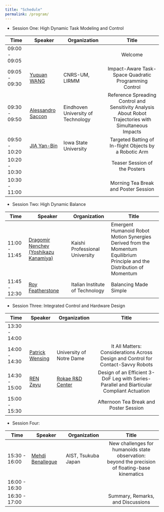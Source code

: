 ```yaml
---
title: "Schedule"
permalink: /program/
---
```


  * Session One: High Dynamic Task Modeling and Control

| Time             | Speaker          | Organization |                   Title                                      |
| -----------------| -----------------|------------- | :-------------------------------------------------------------:|
| 09:00 - 09:05    |                  |              |     Welcome                                                  |
| 09:05 - 09:30    |  [Yuquan WANG](https://ywang-robotics.github.io/)     | CNRS-UM, LIRMM | Impact-Aware Task-Space Quadratic Programming Control       |
| 09:30 - 09:50    |  [Alessandro Saccon](/speakers/saccon)    | Eindhoven University of Technology    | Reference Spreading Control and Sensitivity Analysis <br/>About Robot Trajectories with Simultaneous Impacts |
| 09:50 - 10:20    | [JIA Yan-Bin](/speakers/yan-bin/) | Iowa State University  | Targeted Batting of In-flight Objects by a Robotic Arm |
| 10:20 - 10:30    |                  |              |     Teaser Session of the Posters                            |
| 10:30 - 11:00    |                  |              |     Morning Tea Break and Poster Session                     |


  * Session Two: High Dynamic Balance
  
| Time             | Speaker          | Organization |                   Title                                      |
| -----------------| -----------------|------------- | -------------------------------------------------------------|
| 11:00 - 11:45    |  [Dragomir Nenchev (Yoshikazu Kanamiya)](/speakers/nenchev/)   |  Kaishi Professional University | Emergent Humanoid Robot Motion Synergies <br/>Derived from the Momentum Equilibrium Principle and the Distribution of Momentum                                                             |
| 11:45 - 12:30    |  [Roy Featherstone](/speakers/featherstone)       | Italian Institute of Technology       |  Balancing Made Simple                                                            |


  * Session Three: Integrated Control and Hardware Design 
  
| Time             | Speaker          | Organization |                   Title                                      |
| -----------------| -----------------|------------- | :-------------------------------------------------------------:|
| 13:30 - 14:00    |                  |              |                                                              |
| 14:00 - 14:30    | [Patrick Wensing](/speakers/wensing)  | University of Notre Dame       |  It All Matters: Considerations Across Design and Control for Contact-Savvy Robots                                                            |
| 14:30 - 15:00    | [REN Zeyu](/speakers/zeyu) | [Rokae R&D Center](https://www.rokae.com/) | Design of an Efficient 3-DoF Leg with Series-Parallel and Biarticular Compliant Actuation                                  |
| 15:00 - 15:30    |                  |              |     Afternoon Tea Break and Poster Session                   |

 
   * Session Four:  
   
| Time             | Speaker          | Organization |                   Title                                      |
| -----------------| -----------------|------------- | :-------------------------------------------------------------:|
| 15:30 - 16:00    | [Mehdi Benallegue](/speakers/benallegue)| AIST, Tsukuba Japan |    New challenges for humanoids state observation: <br/>beyond the precision of floating-base kinematics                    |
| 16:00 - 16:30    |                  |              |                                                              |
| 16:30 - 17:00    |                  |              |   Summary, Remarks, and Discussions                          |

